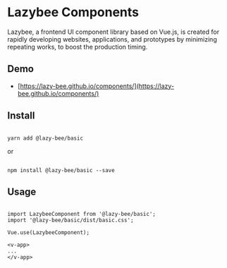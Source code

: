 
<!-- STORY -->

# Lazybee Components
Lazybee, a frontend UI component library based on Vue.js, is created for rapidly developing websites, applications, and prototypes by minimizing repeating works, to boost the production timing.

## Demo
 - [https://lazy-bee.github.io/components/](https://lazy-bee.github.io/components/)

## Install

```shell

yarn add @lazy-bee/basic
```

or

```shell

npm install @lazy-bee/basic --save
```


## Usage

```

import LazybeeComponent from '@lazy-bee/basic';
import '@lazy-bee/basic/dist/basic.css';

Vue.use(LazybeeComponent);
```

```
<v-app>
...
</v-app>
```